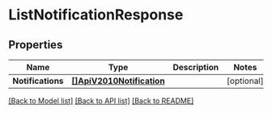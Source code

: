 # ListNotificationResponse

## Properties

Name | Type | Description | Notes
------------ | ------------- | ------------- | -------------
**Notifications** | [**[]ApiV2010Notification**](ApiV2010Notification.md) |  |[optional] 

[[Back to Model list]](../README.md#documentation-for-models) [[Back to API list]](../README.md#documentation-for-api-endpoints) [[Back to README]](../README.md)


